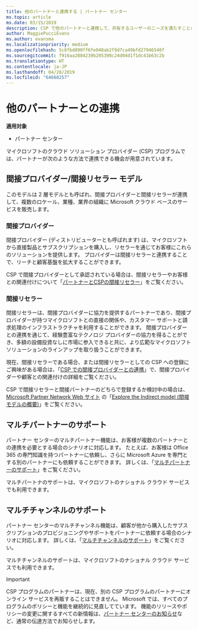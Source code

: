```yaml
---
title: 他のパートナーと連携する | パートナー センター
ms.topic: article
ms.date: 03/15/2019
description: CSP で他のパートナーと連携して、共有するユーザーのニーズを満たすことができます。
author: MaggiePucciEvans
ms.author: evansma
ms.localizationpriority: medium
ms.openlocfilehash: 5c8fbd890ff6fe048ab2f9d7ca49bfd27946540f
ms.sourcegitcommit: f916aa2884239b205398c24d04d1f1dc41b63c2b
ms.translationtype: HT
ms.contentlocale: ja-JP
ms.lasthandoff: 04/28/2019
ms.locfileid: "64668257"
---
```

# <a name="work-with-other-partners"></a>他のパートナーとの連携

**適用対象**

-  パートナー センター

マイクロソフトのクラウド ソリューション プロバイダー (CSP) プログラムでは、パートナーが次のような方法で連携できる機会が用意されています。

## <a name="indirect-provider-indirect-reseller-model"></a>間接プロバイダー/間接リセラー モデル

このモデルは 2 層モデルとも呼ばれ、間接プロバイダーと間接リセラーが連携して、複数のロケール、業種、業界の組織に Microsoft クラウド ベースのサービスを販売します。 

### <a name="indirect-providers"></a>間接プロバイダー

間接プロバイダー (ディストリビューターとも呼ばれます) は、マイクロソフトから直接製品とサブスクリプションを購入し、リセラーを通じてお客様にこれらのソリューションを提供します。 プロバイダーは間接リセラーと連携することで、リーチと顧客基盤を拡大することができます。 

CSP で間接プロバイダーとして承認されている場合は、間接リセラーやお客様との関連付けについて「[パートナーとCSPの間接リセラー](indirect-provider-tasks-in-partner-center.md)」をご覧ください。 

### <a name="indirect-resellers"></a>間接リセラー 

間接リセラーは、間接プロバイダーに協力を提供するパートナーであり、間接プロバイダーが持つマイクロソフトとの直接の関係や、カスタマー サポートと請求処理のインフラストラクチャを利用することができます。 間接プロバイダーとの連携を通じて、経験豊富なテクノロジ プロバイダーの協力を得ることができ、多額の設備投資なしに市場に参入できると共に、より広範なマイクロソフト ソリューションのラインアップを取り扱うことができます。 

現在、間接リセラーである場合、または間接リセラーとしての CSP への登録にご興味がある場合は、「[CSP での間接プロバイダーとの連携](indirect-reseller-tasks-in-partner-center.md)」で、間接プロバイダーや顧客との関連付けの詳細をご覧ください。

CSP で間接リセラーと間接パートナーのどちらで登録するか検討中の場合は、 [Microsoft Partner Network Web サイト](https://partner.microsoft.com) の「[Explore the Indirect model (間接モデルの概要)](https://partner.microsoft.com/cloud-solution-provider/indirect)」をご覧ください。   

## <a name="multi-partner-support"></a>マルチパートナーのサポート

パートナー センターのマルチパートナー機能は、お客様が複数のパートナーとの連携を必要とする場合のシナリオに対応します。 たとえば、お客様は Office 365 の専門知識を持つパートナーに依頼し、さらに Microsoft Azure を専門とする別のパートナーにも依頼することができます。 詳しくは、「[マルチパートナーのサポート](multipartner.md)」をご覧ください。

マルチパートナのサポートは、マイクロソフトのナショナル クラウド サービスでも利用できます。 

## <a name="multi-channel-support"></a>マルチチャンネルのサポート

パートナー センターのマルチチャンネル機能は、顧客が他から購入したサブスクリプションのプロビジョニングやサポートをパートナーに依頼する場合のシナリオに対応します。 詳しくは、「[マルチチャンネルのサポート](multichannel.md)」をご覧ください。

マルチチャンネルのサポートは、マイクロソフトのナショナル クラウド サービスでも利用できます。

> [!IMPORTANT]  
> CSP プログラムのパートナーは、現在、別の CSP プログラムのパートナーにオンライン サービスを再販することはできません。 Microsoft では、すべてのプログラムのポリシーと機能を継続的に見直してています。 機能のリリースやポリシーの変更に関するすべての新情報は、[パートナー センターのお知らせ](https://partner.microsoft.com/en-us/pcv/announcements)など、通常の伝達方法でお知らせします。